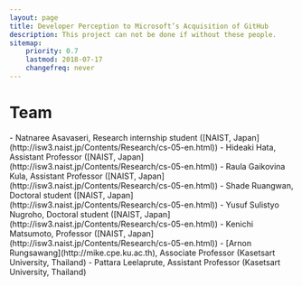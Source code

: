 ```yaml
---
layout: page
title: Developer Perception to Microsoft’s Acquisition of GitHub
description: This project can not be done if without these people.
sitemap:
    priority: 0.7
    lastmod: 2018-07-17
    changefreq: never
---
```

<h1>Team</h1>
- Natnaree Asavaseri, Research internship student ([NAIST, Japan](http://isw3.naist.jp/Contents/Research/cs-05-en.html))
- Hideaki Hata, Assistant Professor ([NAIST, Japan](http://isw3.naist.jp/Contents/Research/cs-05-en.html))
- Raula Gaikovina Kula, Assistant Professor ([NAIST, Japan](http://isw3.naist.jp/Contents/Research/cs-05-en.html))
- Shade Ruangwan, Doctoral student ([NAIST, Japan](http://isw3.naist.jp/Contents/Research/cs-05-en.html))
- Yusuf Sulistyo Nugroho, Doctoral student ([NAIST, Japan](http://isw3.naist.jp/Contents/Research/cs-05-en.html))
- Kenichi Matsumoto, Professor ([NAIST, Japan](http://isw3.naist.jp/Contents/Research/cs-05-en.html))
- [Arnon Rungsawang](http://mike.cpe.ku.ac.th), Associate Professor (Kasetsart University, Thailand)
- Pattara Leelaprute, Assistant Professor (Kasetsart University, Thailand)